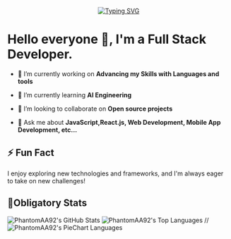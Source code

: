 <p align="center">
  <a href="https://git.io/typing-svg"><img src="https://readme-typing-svg.demolab.com?font=Fira+Code&pause=600&random=false&width=490&height=49&lines=Welcome+to+my+Github+Profile!;Working+on+Open-Source+Contributions;Web+Development+%7C+Software+Engineering+;AI+Tools+%7C+Crypto+%7C+Gaming+%7C+Coding;Machine+learning+Enthusiast" alt="Typing SVG" />
  </a>
</p>

# Hello everyone 👋, I'm a Full Stack Developer.

- 🔭 I’m currently working on **Advancing my Skills with Languages and tools**

- 🌱 I’m currently learning **AI Engineering**

- 👯 I’m looking to collaborate on **Open source projects**

- 💬 Ask me about **JavaScript,React.js, Web Development, Mobile App Development, etc...**

## ⚡ Fun Fact

I enjoy exploring new technologies and frameworks, and I'm always eager to take on new challenges!

## 🌟Obligatory Stats

![PhantomAA92's GitHub Stats](https://github-readme-stats.vercel.app/api?username=phantomAA92&show_icons=true)
![PhantomAA92's Top Languages](https://github-readme-stats.vercel.app/api/top-langs/?username=phantomAA92)
//![PhantomAA92's PieChart Languages](https://github-readme-stats.vercel.app/api/top-langs/?username=phantomAA92&layout=pie)

